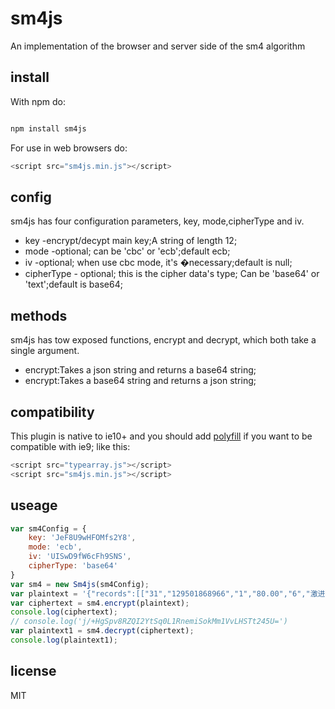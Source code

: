 # sm4js
An implementation of the browser and server side of the sm4 algorithm

## install
With npm do:
```js

npm install sm4js 
```

For use in web browsers do:
```js
<script src="sm4js.min.js"></script>
```
## config
sm4js has four  configuration parameters, key, mode,cipherType and iv.
* key -encrypt/decypt main key;A string of length 12;
* mode -optional; can be 'cbc' or 'ecb';default ecb;
* iv -optional; when use cbc mode, it's �necessary;default is null;
* cipherType - optional; this is the cipher data's type; Can be 'base64' or 'text';default is base64;
## methods
sm4js has tow exposed functions, encrypt and decrypt, which both take a single argument.
* encrypt:Takes a  json string and returns a base64 string;
* encrypt:Takes a  base64 string and returns a json string;
## compatibility
This plugin is native to ie10+ and you should add [polyfill](https://github.com/inexorabletash/polyfill/blob/master/typedarray.js) if you want to be compatible with ie9;
like this:

```js
<script src="typearray.js"></script>
<script src="sm4js.min.js"></script>
```
## useage 
```js
var sm4Config = {
    key: 'JeF8U9wHFOMfs2Y8',
    mode: 'ecb', 
    iv: 'UISwD9fW6cFh9SNS', 
    cipherType: 'base64' 
}
var sm4 = new Sm4js(sm4Config);
var plaintext = '{"records":[["31","129501868966","1","80.00","6","激进型","20191226","20211225","1","自然人客户风险承受能力问卷","01235","1","3.0","20200623","","-1"]],"columns":["SURVEY_SN","USER_CODE","USER_ROLE","SURVEY_SCORE","RATING_LVL","RATING_LVL_NAME","RATING_DATE","EXP_DATE","SURVEY_CLS","SURVEY_NAME","SURVEY_SYN","ORDINAL","VERSION","NEXT_RATING_DATE","REMARK","SURVEY_USABLE_NUM"]}'
var ciphertext = sm4.encrypt(plaintext);
console.log(ciphertext);
// console.log('j/+HgSpv8RZQI2YtSq0L1RnemiSokMm1VvLHSTt245U=')
var plaintext1 = sm4.decrypt(ciphertext);
console.log(plaintext1);

```
## license
MIT
